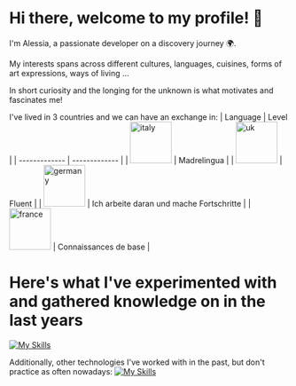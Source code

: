 # Hi there, welcome to my profile! 👋
I'm Alessia, a passionate developer on a discovery journey :earth_africa:.

My interests spans across different cultures, languages, cuisines, forms of art expressions, ways of living ...

In short curiosity and the longing for the unknown is what motivates and fascinates me!


I've lived in 3 countries and we can have an exchange in:
| Language  | Level |
| ------------- | ------------- |
| <img src="https://github.com/user-attachments/assets/3ab54171-ab14-4c36-9606-73ca2316a381" alt="italy" style="width:75px;"/> | Madrelingua  |
| <img src="https://github.com/user-attachments/assets/b0eb3247-ddc4-4200-890a-4fa5e93c437a" alt="uk" style="width:75px;"/> | Fluent  |
| <img src="https://github.com/user-attachments/assets/0660e7a8-c930-46fa-a4cf-7559114bc9fc" alt="germany" style="width:75px;"/>  | Ich arbeite daran und mache Fortschritte  |
| <img src="https://github.com/user-attachments/assets/ead7628f-0fd7-46ff-8e82-7366e870fde4" alt="france" style="width:75px;"/>  | Connaissances de base  |


# Here's what I've experimented with and gathered knowledge on in the last years
[![My Skills](https://skillicons.dev/icons?i=azure,kubernetes,docker,git,graphql,hibernate,spring,java,nginx,angular,ts,js,html,css,bootstrap,idea,vscode)](https://skillicons.dev)

Additionally, other technologies I've worked with in the past, but don't practice as often nowadays:
[![My Skills](https://skillicons.dev/icons?i=blender,ps,matlab,maven,mongodb,mysql,postgres,redis,postman,nodejs,c,cs,dotnet,eclipse,jenkins,jquery,laravel,py,php,react)](https://skillicons.dev)


<!--
**VolAl/VolAl** is a ✨ _special_ ✨ repository because its `README.md` (this file) appears on your GitHub profile.

Here are some ideas to get you started:

- 🔭 I’m currently working on ...
- 🌱 I’m currently learning ...
- 👯 I’m looking to collaborate on ...
- 🤔 I’m looking for help with ...
- 💬 Ask me about ...
- 📫 How to reach me: ...
- 😄 Pronouns: ...
- ⚡ Fun fact: ...
-->
